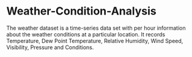 # Weather-Condition-Analysis
The weather dataset is a time-series data set with per hour information about the weather conditions at a particular location. It records Temperature, Dew Point Temperature, Relative Humidity, Wind Speed, Visibility, Pressure and Conditions.
